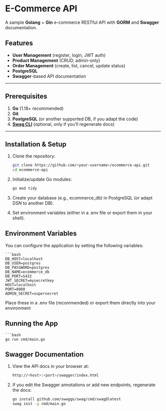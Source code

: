 # E-Commerce API

A sample **Golang** + **Gin** e-commerce RESTful API with **GORM** and **Swagger** documentation.  

## Features

- **User Management** (register, login, JWT auth)
- **Product Management** (CRUD, admin-only)
- **Order Management** (create, list, cancel, update status)
- **PostgreSQL**
- **Swagger**-based API documentation

---

## Prerequisites

1. **Go** (1.18+ recommended)  
2. **Git**  
3. **PostgreSQL** (or another supported DB, if you adapt the code)  
4. **[Swag CLI](https://github.com/swaggo/swag)** (optional, only if you’ll regenerate docs)

---

## Installation & Setup

1. Clone the repository:

   ```bash
   git clone https://github.com/<your-username>/ecommerce-api.git
   cd ecommerce-api

2. Initialize/update Go modules:
    ```bash
    go mod tidy

3. Create your database (e.g., ecommerce_db) in PostgreSQL (or adapt DSN to another DB).

4. Set environment variables (either in a .env file or export them in your shell).

## Environment Variables

You can configure the application by setting the following variables:

    ```bash
    DB_HOST=localhost
    DB_USER=postgres
    DB_PASSWORD=postgres
    DB_NAME=ecommerce_db
    DB_PORT=5432
    JWT_SECRET=mysecretkey
    HOST=localhost
    PORT=8080
    ADMIN_SECRET=supersecret


Place these in a .env file (recommended) or export them directly into your environment


## Running the App

    ```bash
    go run cmd/main.go

## Swagger Documentation

1. View the API docs in your browser at:

    ```bash
    http://<host>:<port>/swagger/index.html

2. If you edit the Swagger annotations or add new endpoints, regenerate the docs:

     ```bash
    go install github.com/swaggo/swag/cmd/swag@latest
    swag init -g cmd/main.go

